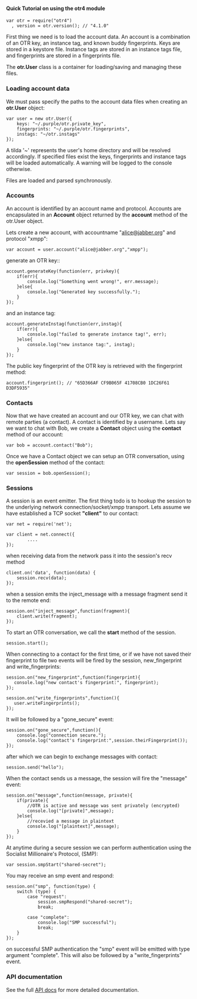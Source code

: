 #### Quick Tutorial on using the otr4 module

	var otr = require("otr4")
	  , version = otr.version(); // "4.1.0"


First thing we need is to load the account data.
An account is a combination of an OTR key, an instance tag, and known buddy fingerprints.
Keys are stored in a keystore file. Instance tags are stored in an instance tags file, and fingerprints are stored in a fingerprints file.

The **otr.User** class is a container for loading/saving and managing these files.

### Loading account data
We must pass specify the paths to the account data files when creating an **otr.User** object:

	var user = new otr.User({
		keys: "~/.purple/otr.private_key",
		fingerprints: "~/.purple/otr.fingerprints",
		instags: "~/otr.instags"
	});

A tilda '~' represents the user's home directory and will be resolved accordingly. If specified files exist the keys, fingerprints and instance tags will be loaded automatically. A warning will be logged to the console otherwise.

Files are loaded and parsed synchronously.

### Accounts

An account is identified by an account name and protocol. Accounts are encapsulated in an **Account** object returned by the **account** method of the otr.User object.

Lets create a new account, with accountname "alice@jabber.org" and protocol "xmpp":

	var account = user.account("alice@jabber.org","xmpp");

generate an OTR key::

	account.generateKey(function(err, privkey){
		if(err){
			console.log("Something went wrong!", err.message);
		}else{
			console.log("Generated key successfully.");
		}
	});

and an instance tag:

	account.generateInstag(function(err,instag){
		if(err){
			console.log("failed to generate instance tag!", err);
		}else{
			console.log("new instance tag:", instag);
		}
	});


The public key fingerprint of the OTR key is retrieved with the fingerprint method:

	account.fingerprint(); // "65D366AF CF9B065F 41708CB0 1DC26F61 D3DF5935"


### Contacts

Now that we have created an account and our OTR key, we can chat with remote parties (a contact).
A contact is identified by a username. Lets say we want to chat with Bob, we create a **Contact** object using the **contact** method of our account:

	var bob = account.contact("Bob");

Once we have a Contact object we can setup an OTR conversation, using the **openSession** method of the contact:

	var session = bob.openSession();


### Sessions

A session is an event emitter. The first thing todo is to hookup the session to the underlying network connection/socket/xmpp transport.
Lets assume we have established a TCP socket **"client"** to our contact:

	var net = require('net');

	var client = net.connect({
			....
	});

when receiving data from the network pass it into the session's recv method

	client.on('data', function(data) {
		session.recv(data);
	});

when a session emits the inject_message with a message fragment send it to the remote end:

	session.on("inject_message",function(fragment){
		client.write(fragment);
	});


To start an OTR conversation, we call the **start** method of the session.

	session.start();


When connecting to a contact for the first time, or if we have not saved their fingerprint to file
two events will be fired by the session, new_fingerprint and write_fingerprints:

	session.on("new_fingerprint",function(fingerprint){
	   console.log("new contact's fingerprint:", fingerprint);
	});

	session.on("write_fingerprints",function(){
	   user.writeFingerprints();
	});

It will be followed by a "gone_secure" event:

	session.on("gone_secure",function(){
		console.log("connection secure.");
		console.log("contact's fingerprint:",session.theirFingerprint());
	});

after which we can begin to exchange messages with contact:

	session.send("hello");

When the contact sends us a message, the session will fire the "message" event:

	session.on("message",function(message, private){
		if(private){
			//OTR is active and message was sent privately (encrypted)
			console.log("[private]",message);
		}else{
			//recevied a message in plaintext
			console.log("[plaintext]",message);
		}
	});


At anytime during a secure session we can perform authentication using the Socialist Millionaire's Protocol, (SMP):

	var session.smpStart("shared-secret");


You may receive an smp event and respond:

	session.on("smp", function(type) {
		switch (type) {
			case "request":
				session.smpRespond("shared-secret");
				break;

			case "complete":
				console.log("SMP successful");
				break;
		}
	});

on successful SMP authentication the "smp" event will be emitted with type argument "complete".
This will also be followed by a "write_fingerprints" event.

### API documentation
See the full [API docs](http://www.mokhtar.net/projects/otr4/docs/) for more detailed documentation.
